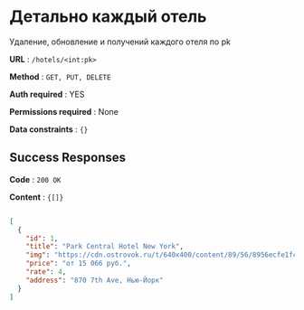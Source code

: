 # Детально каждый отель

Удаление, обновление и получений каждого отеля по pk

**URL** : `/hotels/<int:pk>`

**Method** : `GET, PUT, DELETE`

**Auth required** : YES

**Permissions required** : None

**Data constraints** : `{}`

## Success Responses

**Code** : `200 OK`

**Content** : `{[]}`

```json

[
  {
    "id": 1,
    "title": "Park Central Hotel New York",
    "img": "https://cdn.ostrovok.ru/t/640x400/content/89/56/8956ecfe1fcde9b1bf44399fad98fb7bd060f1e9.jpeg",
    "price": "от 15 066 руб.",
    "rate": 4,
    "address": "870 7th Ave, Нью-Йорк"
  }
]
  
```